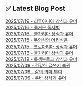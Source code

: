 
## ✅ Latest Blog Post
 
[2025/07/19 - 리투아니아 상식과 유머](https://3hongstore.tistory.com/365) <br/>
[2025/07/16 - 즐거운 독서법](https://3hongstore.tistory.com/364) <br/>
[2025/07/16 - 불가리아 상식과 유머](https://3hongstore.tistory.com/363) <br/>
[2025/07/15 - 무의식의 어리석음](https://3hongstore.tistory.com/362) <br/>
[2025/07/15 - 크로아티아 상식과 유머](https://3hongstore.tistory.com/361) <br/>
[2025/07/13 - 불가리아 상식과 유머](https://3hongstore.tistory.com/360) <br/>
[2025/07/12 - 룩셈부르크 상식과 유머](https://3hongstore.tistory.com/359) <br/>
[2025/07/09 - 건강한 글쓰기 습관](https://3hongstore.tistory.com/358) <br/>
[2025/07/09 - 삶의 의미 부여](https://3hongstore.tistory.com/357) <br/>
[2025/07/09 - 쿠바 상식과 유머](https://3hongstore.tistory.com/356) <br/>
